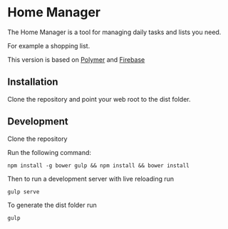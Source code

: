 # Home Manager

The Home Manager is a tool for managing daily tasks and lists you need.

For example a shopping list.


This version is based on [Polymer](http://github.com/Polymer/polymer) and [Firebase](http://firebaseio.com)

## Installation

Clone the repository and point your web root to the dist folder.

## Development

Clone the repository

Run the following command:
```
npm install -g bower gulp && npm install && bower install
```

Then to run a development server with live reloading run
```
gulp serve
```

To generate the dist folder run
```
gulp
```
